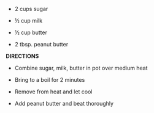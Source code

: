 -   2 cups sugar

-   ½ cup milk

-   ½ cup butter

-   2 tbsp. peanut butter

**DIRECTIONS**

-   Combine sugar, milk, butter in pot over medium heat

-   Bring to a boil for 2 minutes

-   Remove from heat and let cool

-   Add peanut butter and beat thoroughly
